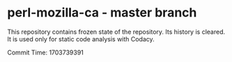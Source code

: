 # perl-mozilla-ca - master branch

This repository contains frozen state of the repository.
Its history is cleared. It is used only for static code
analysis with Codacy.

Commit Time: 1703739391
